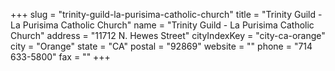 +++
slug = "trinity-guild-la-purisima-catholic-church"
title = "Trinity Guild - La Purisima Catholic Church"
name = "Trinity Guild - La Purisima Catholic Church"
address = "11712 N. Hewes Street"
cityIndexKey = "city-ca-orange"
city = "Orange"
state = "CA"
postal = "92869"
website = ""
phone = "714 633-5800"
fax = ""
+++
